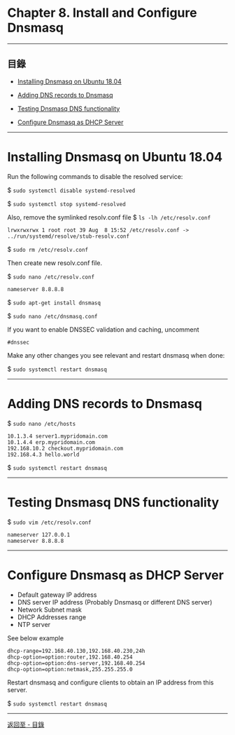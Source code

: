 # Chapter 8. Install and Configure Dnsmasq

* * * 
## 目錄
-    [Installing Dnsmasq on Ubuntu 18.04](#Step1)

-    [Adding DNS records to Dnsmasq](#Step2)

-    [Testing Dnsmasq DNS functionality](#Step3) 

-    [Configure Dnsmasq as DHCP Server](#Step4) 

* * *

<h1 id="Step 1">Installing Dnsmasq on Ubuntu 18.04</h2> 

Run the following commands to disable the resolved service:
    
$ `sudo systemctl disable systemd-resolved`

$ `sudo systemctl stop systemd-resolved`
    
Also, remove the symlinked resolv.conf file
$ `ls -lh /etc/resolv.conf `
    
    lrwxrwxrwx 1 root root 39 Aug  8 15:52 /etc/resolv.conf -> ../run/systemd/resolve/stub-resolv.conf
    
$ `sudo rm /etc/resolv.conf`

Then create new resolv.conf file.

$ `sudo nano /etc/resolv.conf`
    
    nameserver 8.8.8.8
    
$ `sudo apt-get install dnsmasq`

$ `sudo nano /etc/dnsmasq.conf`

If you want to enable DNSSEC validation and caching, uncomment
    
    #dnssec
    
Make any other changes you see relevant and restart dnsmasq when done:

$ `sudo systemctl restart dnsmasq`

---
<h1 id="Step 2">Adding DNS records to Dnsmasq</h2>

$ `sudo nano /etc/hosts`
    
    10.1.3.4 server1.mypridomain.com
    10.1.4.4 erp.mypridomain.com 
    192.168.10.2 checkout.mypridomain.com 
    192.168.4.3 hello.world
    
$ `sudo systemctl restart dnsmasq`

---
<h1 id="Step 3">Testing Dnsmasq DNS functionality</h2>

$ `sudo vim /etc/resolv.conf`

    nameserver 127.0.0.1
    nameserver 8.8.8.8

---
<h1 id="Step 4">Configure Dnsmasq as DHCP Server</h2>

* Default gateway IP address
* DNS server IP address (Probably Dnsmasq or different DNS server)
* Network Subnet mask
* DHCP Addresses range
* NTP server

See below example
    
    dhcp-range=192.168.40.130,192.168.40.230,24h
    dhcp-option=option:router,192.168.40.254
    dhcp-option=option:dns-server,192.168.40.254
    dhcp-option=option:netmask,255.255.255.0

Restart dnsmasq and configure clients to obtain an IP address from this server.

$ `sudo systemctl restart dnsmasq`

---
[返回至 - 目錄](https://github.com/xuan103/Alpine_2021)